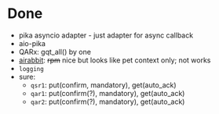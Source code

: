 # Done

- pika asyncio adapter - just adapter for async callback
- aio-pika
- QARx: gqt_all() by one
- [airabbit](https://github.com/gmr/aiorabbit):
   ~~rpm~~ nice but looks like pet
   context only; not works
- `logging`
- sure:
  - `qsr1`: put(confirm, mandatory), get(auto_ack)
  - `qar1`: put(confirm(?), mandatory), get(auto_ack)
  - `qar2`: put(confirm(?), mandatory), get(auto_ack)
